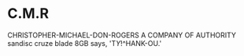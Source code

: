 # C.M.R
CHRISTOPHER-MICHAEL-DON-ROGERS A COMPANY OF AUTHORITY
sandisc cruze blade 8GB says, 'T*Y*!^HANK-OU.'
